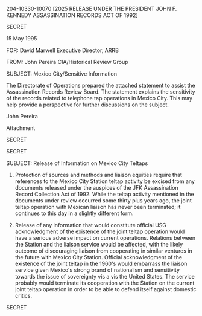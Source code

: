 204-10330-10070
[2025 RELEASE UNDER THE PRESIDENT JOHN F. KENNEDY ASSASSINATION RECORDS ACT OF 1992]

SECRET

15 May 1995

FOR: David Marwell
Executive Director, ARRB

FROM: John Pereira
CIA/Historical Review Group

SUBJECT: Mexico City/Sensitive Information

The Directorate of Operations prepared the attached statement to assist the Assassination Records Review Board. The statement explains the sensitivity of the records related to telephone tap operations in Mexico City. This may help provide a perspective for further discussions on the subject.

John Pereira

Attachment

SECRET

SECRET

SUBJECT: Release of Information on Mexico City Teltaps

1. Protection of sources and methods and liaison equities require that references to the Mexico City Station teltap activity be excised from any documents released under the auspices of the JFK Assassination Record Collection Act of 1992. While the teltap activity mentioned in the documents under review occurred some thirty plus years ago, the joint teltap operation with Mexican liaison has never been terminated; it continues to this day in a slightly different form.

2. Release of any information that would constitute official USG acknowledgment of the existence of the joint teltap operation would have a serious adverse impact on current operations. Relations between the Station and the liaison service would be affected, with the likely outcome of discouraging liaison from cooperating in similar ventures in the future with Mexico City Station. Official acknowledgment of the existence of the joint teltap in the 1960's would embarrass the liaison service given Mexico's strong brand of nationalism and sensitivity towards the issue of sovereignty vis a vis the United States. The service probably would terminate its cooperation with the Station on the current joint teltap operation in order to be able to defend itself against domestic critics.

SECRET
